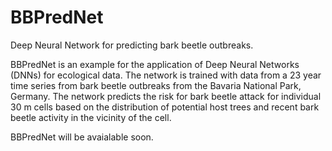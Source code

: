 # BBPredNet
Deep Neural Network for predicting bark beetle outbreaks.

BBPredNet is an example for the application of Deep Neural Networks (DNNs) for ecological data. The network is trained with data from a 23 year time series from bark beetle outbreaks from the Bavaria National Park, Germany. The network predicts the risk for bark beetle attack for individual 30 m cells based on the distribution of potential host trees and recent bark beetle activity in the vicinity of the cell.

BBPredNet will be avaialable soon.
